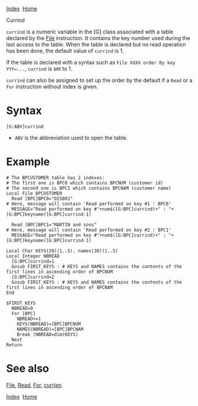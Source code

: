 [Index](index.html)  [Home](getting-started_home.html)

Currind

`currind` is a numeric variable in the [G] class associated with a table declared by the [File](4gl_file.html) instruction. It contains the key number used during the last access to the table. When the table is declared but no read operation has been done, the default value of `currind` is 1.

If the table is declared with a syntax such as `File XXXX order By key YYY=...`, `currind` is set to 1.

`currind` can also be assigned to set up the order by the default if a `Read` or a `For` instruction without index is given.

# Syntax

```
[G:ABV]currind
```

* `ABV` is the abbreviation used to open the table.

# Example

```
# The BPCUSTOMER table has 2 indexes:
# The first one is BPC0 which contains BPCNUM (customer id)
# The second one is BPC1 which contains BPCNAM (customer name)
Local File BPCUSTOMER
  Read [BPC]BPC0="DIS001"
# Here, message will contain 'Read performed on key #1 : BPC0'
  MESSAGE="Read performed on key #"+num$([G:BPC]currind)+" : "+[G:BPC]keyname([G:BPC]currind-1)

  Read [BPC]BPC1="MARTIN and sons"
# Here, message will contain 'Read performed on key #2 : BPC1'
  MESSAGE="Read performed on key #"+num$([G:BPC]currind)+" : "+[G:BPC]keyname([G:BPC]currind-1)

Local Char KEYS(20)(1..5), names(30)(1..5)
Local Integer NBREAD
  [G:BPC]currind=1
  Gosub FIRST_KEYS : # KEYS and NAMES contains the contents of the first lines in ascending order of BPCNUM
  [G:BPC]currind=2
  Gosub FIRST_KEYS : # KEYS and NAMES contains the contents of the first lines in ascending order of BPCNAM
End

$FIRST_KEYS
  NBREAD=0
  For [BPC]
    NBREAD+=1
    KEYS(NBREAD)=[BPC]BPCNUM
    NAMES(NBREAD)=[BPC]BPCNAM
    Break (NBREAD=dim(KEYS)
  Next
Return
```

# See also

[File](4gl_file.html), [Read](4gl_read.html), [For](4gl_for.html), [currlen](4gl_currlen.html).

  

[Index](index.html)  [Home](getting-started_home.html)